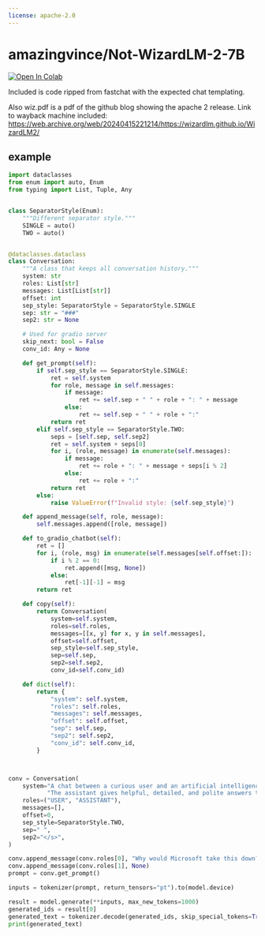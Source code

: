 ```yaml
---
license: apache-2.0
---
```


# amazingvince/Not-WizardLM-2-7B

<a href="https://colab.research.google.com/gist/pszemraj/d3d74ceab942722b49188606785e2bfd/not-wizardlm-2-7b-inference.ipynb">
  <img src="https://colab.research.google.com/assets/colab-badge.svg" alt="Open In Colab"/>
</a>

Included is code ripped from fastchat with the expected chat templating.

Also wiz.pdf is a pdf of the github blog showing the apache 2 release.
Link to wayback machine included: https://web.archive.org/web/20240415221214/https://wizardlm.github.io/WizardLM2/



## example

```python
import dataclasses
from enum import auto, Enum
from typing import List, Tuple, Any


class SeparatorStyle(Enum):
    """Different separator style."""
    SINGLE = auto()
    TWO = auto()


@dataclasses.dataclass
class Conversation:
    """A class that keeps all conversation history."""
    system: str
    roles: List[str]
    messages: List[List[str]]
    offset: int
    sep_style: SeparatorStyle = SeparatorStyle.SINGLE
    sep: str = "###"
    sep2: str = None

    # Used for gradio server
    skip_next: bool = False
    conv_id: Any = None

    def get_prompt(self):
        if self.sep_style == SeparatorStyle.SINGLE:
            ret = self.system
            for role, message in self.messages:
                if message:
                    ret += self.sep + " " + role + ": " + message
                else:
                    ret += self.sep + " " + role + ":"
            return ret
        elif self.sep_style == SeparatorStyle.TWO:
            seps = [self.sep, self.sep2]
            ret = self.system + seps[0]
            for i, (role, message) in enumerate(self.messages):
                if message:
                    ret += role + ": " + message + seps[i % 2]
                else:
                    ret += role + ":"
            return ret
        else:
            raise ValueError(f"Invalid style: {self.sep_style}")

    def append_message(self, role, message):
        self.messages.append([role, message])

    def to_gradio_chatbot(self):
        ret = []
        for i, (role, msg) in enumerate(self.messages[self.offset:]):
            if i % 2 == 0:
                ret.append([msg, None])
            else:
                ret[-1][-1] = msg
        return ret

    def copy(self):
        return Conversation(
            system=self.system,
            roles=self.roles,
            messages=[[x, y] for x, y in self.messages],
            offset=self.offset,
            sep_style=self.sep_style,
            sep=self.sep,
            sep2=self.sep2,
            conv_id=self.conv_id)

    def dict(self):
        return {
            "system": self.system,
            "roles": self.roles,
            "messages": self.messages,
            "offset": self.offset,
            "sep": self.sep,
            "sep2": self.sep2,
            "conv_id": self.conv_id,
        }



conv = Conversation(
    system="A chat between a curious user and an artificial intelligence assistant. "
           "The assistant gives helpful, detailed, and polite answers to the user's questions.",
    roles=("USER", "ASSISTANT"),
    messages=[],
    offset=0,
    sep_style=SeparatorStyle.TWO,
    sep=" ",
    sep2="</s>",
)

conv.append_message(conv.roles[0], "Why would Microsoft take this down?")
conv.append_message(conv.roles[1], None)
prompt = conv.get_prompt()

inputs = tokenizer(prompt, return_tensors="pt").to(model.device)

result = model.generate(**inputs, max_new_tokens=1000)
generated_ids = result[0]
generated_text = tokenizer.decode(generated_ids, skip_special_tokens=True)
print(generated_text)

```